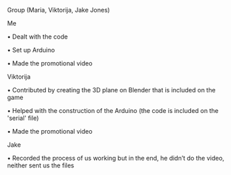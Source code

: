 Group (Maria, Viktorija, Jake Jones)


Me

•	Dealt with the code

•	Set up Arduino

•	Made the promotional video



Viktorija 

•	Contributed by creating the 3D plane on Blender that is included on the game

•	Helped with the construction of the Arduino (the code is included on the 'serial' file)

•	Made the promotional video


Jake

•	Recorded the process of us working but in the end, he didn’t do the video, neither sent us the files
